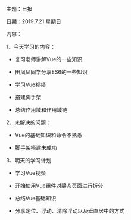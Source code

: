 主题：日报

日期：2019.7.21 星期日

内容：

1、今天学习的内容：

- 复习老师讲解Vue的一些知识

- 田凤凤同学分享ES6的一些知识

- 学习Vue视频

- 搭建脚手架

- 总结作用域和作用域链

  

2、未解决的问题：

- Vue的基础知识和命令不熟悉

- 脚手架搭建未成功

  

3、明天的学习计划

- 学习Vue视频

- 开始使用Vue组件对静态页面进行拆分

- 总结Vue基础知识

- 分享定位、浮动、清除浮动以及垂直居中的方式

  
